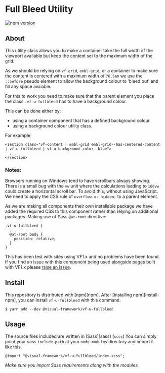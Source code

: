 # Full Bleed Utility

[![npm version](https://badge.fury.io/js/%40visual-framework%2Fvf-u-fullbleed.svg)](https://badge.fury.io/js/%40visual-framework%2Fvf-u-fullbleed)

## About

This utility class allows you to make a container take the full width of the viewport available but keep the content set to the maximum width of the grid.

As we should be relying on `vf-grid`, `embl-grid`, or a container to make sure the content is centered with a maximum width of `76.5em` we use the `::before` pseudo element to allow the background colour to 'bleed out' and fill any space avaiable.

For this to work you need to make sure that the parent element you place the class `.vf-u-fullbleed` has to have a background colour.

This can be done either by:

- using a container component that has a defined background colour.
- using a background colour utility class.

For example:
```
<section class="vf-content | embl-grid embl-grid--has-centered-content | vf-u-fullbleed | vf-u-background-color--blue">
  ...
</section>
```

### Notes:

Browsers running on Windows tend to have scrollbars always showing. There is a small bug with the `vw` unit where the calculations leading to `100vw` could create a horizontal scroll bar. To avoid this, without using JavaScript. We need to apply the CSS rule of `overflow-x: hidden;` to a parent element.

As we are making all components their own installable package we have added the required CSS to this component rather than relying on additional packages. Making use of Sass `@at-root` directive:

```
.vf-u-fullbleed {
  ...
  @at-root body {
    position: relative;
  }
}
```

This has been test with sites using VF1.x and no problems have been found. If you find an issue with this component being used alongside pages built with VF1.x please [raise an issue](https://github.com/visual-framework/vf-core/issues/new?title=BUG%3A+vf-u-bleed&assignees=sturobson).

## Install

This repository is distributed with [npm][npm]. After [installing npm][install-npm], you can install `vf-u-fullbleed` with this command.

```
$ yarn add --dev @visual-framework/vf-u-fullbleed
```

## Usage

The source files included are written in [Sass][sass] (`scss`) You can simply point your sass `include-path` at your `node_modules` directory and import it like this.

```
@import "@visual-framework/vf-u-fullbleed/index.scss";
```

_Make sure you import Sass requirements along with the modules._
